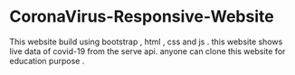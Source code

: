 # CoronaVirus-Responsive-Website
This website build using bootstrap , html , css and js . this website shows live data of covid-19 from the serve api. anyone can clone this website for education purpose .

